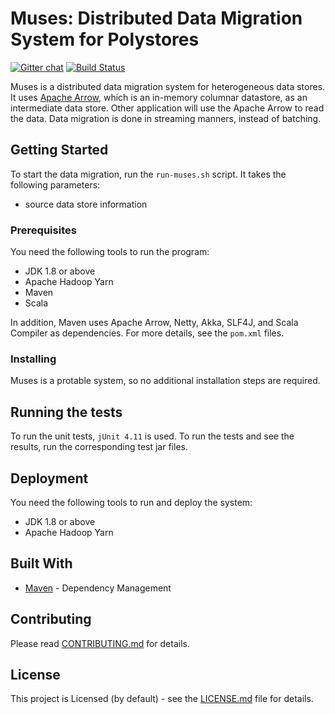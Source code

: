 # Muses: Distributed Data Migration System for Polystores 
[![Gitter chat](https://badges.gitter.im/gitterHQ/gitter.png)](https://gitter.im/bdapro-muses/) [![Build Status](https://travis-ci.com/mi-1-0-0/muses.svg?token=smj1XV9m8BFqsSyVXceY&branch=master)](https://github.com/mi-1-0-0/muses)


Muses is a distributed data migration system for heterogeneous data stores. It uses [Apache Arrow](https://arrow.apache.org/), which is an in-memory columnar datastore, as an intermediate data store. Other application will use the Apache Arrow to read the data. Data migration is done in streaming manners, instead of batching.

## Getting Started

To start the data migration, run the ```run-muses.sh``` script. It takes the following parameters: 

- source data store information


### Prerequisites

You need the following tools to run the program: 

- JDK 1.8 or above
- Apache Hadoop Yarn
- Maven
- Scala

In addition, Maven uses Apache Arrow, Netty, Akka, SLF4J, and Scala Compiler as dependencies. For more details, see the ```pom.xml``` files.

### Installing

Muses is a protable system, so no additional installation steps are required.

## Running the tests

To run the unit tests, ```jUnit 4.11``` is used. To run the tests and see the results, run the corresponding test jar files. 


## Deployment

You need the following tools to run and deploy the system:

- JDK 1.8 or above
- Apache Hadoop Yarn

## Built With

* [Maven](https://maven.apache.org/) - Dependency Management

## Contributing

Please read [CONTRIBUTING.md](https://github.com/mi-1-0-0/muses/blob/master/CONTRIBUTING.md) for details.


## License

This project is Licensed (by default) - see the [LICENSE.md](https://github.com/mi-1-0-0/muses/blob/master/LICENSE.md) file for details.
